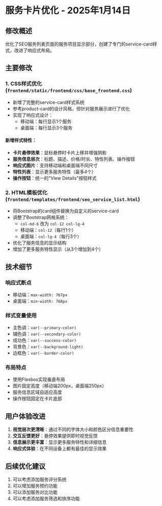 # 服务卡片优化 - 2025年1月14日

## 修改概述
优化了SEO服务列表页面的服务项目显示部分，创建了专门的service-card样式，改进了响应式布局。

## 主要修改

### 1. CSS样式优化 (`frontend/static/frontend/css/base_frontend.css`)
- 新增了完整的service-card样式系统
- 参考product-card的设计风格，但针对服务展示进行了优化
- 实现了响应式设计：
  - 移动端：每行显示1个服务
  - 桌面端：每行显示3个服务

#### 新增样式特性：
- **卡片悬停效果**：鼠标悬停时卡片上移并增强阴影
- **服务信息层次**：标题、描述、价格/时长、特性列表、操作按钮
- **响应式图片**：支持移动端和桌面端不同尺寸
- **特性列表**：显示更多服务特性（最多4个）
- **操作按钮**：统一的"View Details"按钮样式

### 2. HTML模板优化 (`frontend/templates/frontend/seo_service_list.html`)
- 将Bootstrap的card组件替换为自定义的service-card
- 调整了Bootstrap网格系统：
  - `col-md-6` 改为 `col-12 col-lg-4`
  - 移动端：`col-12`（每行1个）
  - 桌面端：`col-lg-4`（每行3个）
- 优化了服务信息的显示结构
- 增加了更多服务特性显示（从3个增加到4个）

## 技术细节

### 响应式断点
- 移动端：`max-width: 767px`
- 桌面端：`min-width: 768px`

### 样式变量使用
- 主色调：`var(--primary-color)`
- 辅色调：`var(--secondary-color)`
- 成功色：`var(--success-color)`
- 背景色：`var(--background-light)`
- 边框色：`var(--border-color)`

### 布局特点
- 使用Flexbox实现垂直布局
- 图片固定高度（移动端200px，桌面端250px）
- 服务信息区域自适应高度
- 操作按钮固定在卡片底部

## 用户体验改进
1. **视觉层次更清晰**：通过不同的字体大小和颜色区分信息重要性
2. **交互反馈更好**：悬停效果提供即时视觉反馈
3. **信息展示更丰富**：显示更多服务特性和详细信息
4. **响应式体验**：在不同设备上都有最佳的显示效果

## 后续优化建议
1. 可以考虑添加服务评分系统
2. 可以增加服务预约功能
3. 可以添加服务对比功能
4. 可以考虑添加服务筛选和排序功能

